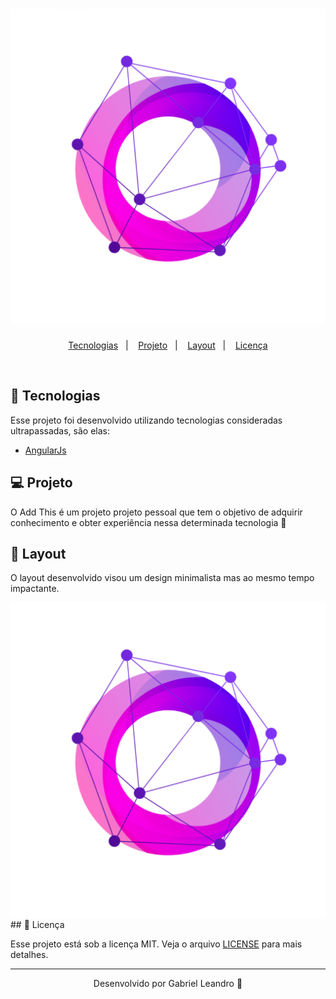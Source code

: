 <h1 align="center">
    <img alt="Happy" title="Happy" src=".github/playstore-icon.png" />
</h1>

<p align="center">
  <a href="#rocket-tecnologias">Tecnologias</a>&nbsp;&nbsp;&nbsp;|&nbsp;&nbsp;&nbsp;
  <a href="#-projeto">Projeto</a>&nbsp;&nbsp;&nbsp;|&nbsp;&nbsp;&nbsp;
  <a href="#-layout">Layout</a>&nbsp;&nbsp;&nbsp;|&nbsp;&nbsp;&nbsp;
  <a href="#memo-licença">Licença</a>
</p>


<br>

## 🚀 Tecnologias

Esse projeto foi desenvolvido utilizando tecnologias consideradas ultrapassadas, são elas:

- [AngularJs](https://angularjs.org/)

## 💻 Projeto

O Add This é um projeto projeto pessoal que tem o objetivo de adquirir conhecimento e obter experiência nessa determinada tecnologia 💜

## 🔖 Layout

O layout desenvolvido visou um design minimalista mas ao mesmo tempo impactante.

 <img alt="Happy" title="Happy" src=".github/playstore-icon.png" />
## 📝 Licença

Esse projeto está sob a licença MIT. Veja o arquivo [LICENSE](LICENSE.md) para mais detalhes.

---

<p align="center">Desenvolvido por Gabriel Leandro 💜</p>